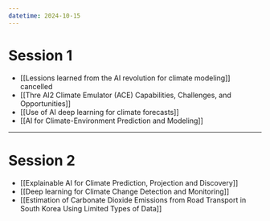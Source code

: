 ```yaml
---
datetime: 2024-10-15
---
```

# Session 1
- [[Lessions learned from the AI revolution for climate modeling]] cancelled
- [[Thre AI2 Climate Emulator (ACE) Capabilities, Challenges, and Opportunities]]
- [[Use of AI deep learning for climate forecasts]]
- [[AI for Climate-Environment Prediction and Modeling]]

---
# Session 2  
- [[Explainable AI for Climate Prediction, Projection and Discovery]]
- [[Deep learning for Climate Change Detection and Monitoring]]
- [[Estimation of Carbonate Dioxide Emissions from Road Transport in South Korea Using Limited Types of Data]]
